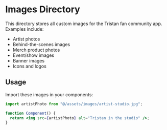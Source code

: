 # Images Directory

This directory stores all custom images for the Tristan fan community app. Examples include:

- Artist photos
- Behind-the-scenes images
- Merch product photos
- Event/show images
- Banner images
- Icons and logos

## Usage

Import these images in your components:

```jsx
import artistPhoto from "@/assets/images/artist-studio.jpg";

function Component() {
  return <img src={artistPhoto} alt="Tristan in the studio" />;
}
```